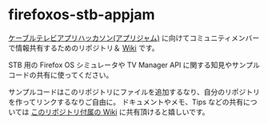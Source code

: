 # firefoxos-stb-appjam
[ケーブルテレビアプリハッカソン(アプリジャム)](http://apply.triaws.com/) に向けてコミュニティメンバーで情報共有するためのリポジトリ＆ [Wiki](https://github.com/fxos-jp/firefoxos-stb-appjam/wiki) です。

STB 用の Firefox OS シミュレータや TV Manager API に関する知見やサンプルコードの共有に使ってください。

サンプルコードはこのリポジトリにファイルを追加するなり、自分のリポジトリを作ってリンクするなりご自由に。
ドキュメントやメモ、Tips などの共有については [このリポジトリ付属の Wiki](https://github.com/fxos-jp/firefoxos-stb-appjam/wiki) に共有頂けると嬉しいです。
